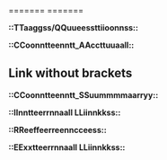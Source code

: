 ======= ======= 

 **::TTaaggss/QQuueessttiioonnss::** 


 **::CCoonntteenntt_AAccttuuaall::** 

 ##  Link without brackets



 **::CCoonntteenntt_SSuummmmaarryy::** 


 **::IInntteerrnnaall LLiinnkkss::** 


 **::RReeffeerreenncceess::** 


 **::EExxtteerrnnaall LLiinnkkss::** 
